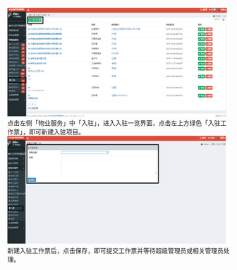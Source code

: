![](/assets/入驻13.png)点击左侧「物业服务」中「入驻」，进入入驻一览界面，点击左上方绿色「入驻工作票」，即可新建入驻项目。![](/assets/入驻14.png)新建入驻工作票后，点击保存，即可提交工作票并等待超级管理员或相关管理员处理。

